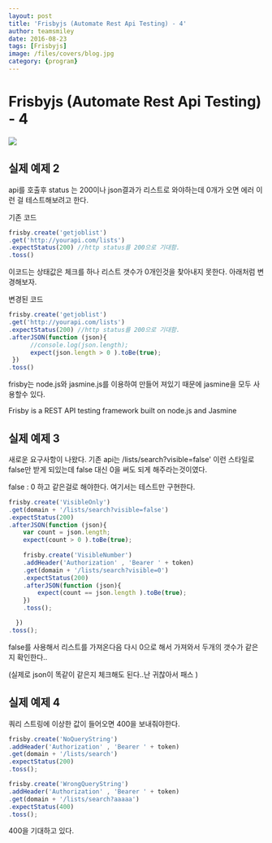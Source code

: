 ```yaml
---
layout: post
title: 'Frisbyjs (Automate Rest Api Testing) - 4' 
author: teamsmiley 
date: 2016-08-23
tags: [Frisbyjs]
image: /files/covers/blog.jpg
category: {program}
---
```

# Frisbyjs (Automate Rest Api Testing) - 4 

<img src ="https://teamsmiley.github.io/assets/frisbyjs_logo.png"/>

## 실제 예제 2

api를 호출후 status 는 200이나 json결과가 리스트로 와야하는데 0개가 오면 에러 
이런 걸 테스트해보려고 한다. 

기존 코드 

```js
frisby.create('getjoblist')
.get('http://yourapi.com/lists')
.expectStatus(200) //http status를 200으로 기대함. 
.toss()
```
이코드는 상태값은 체크를 하나 리스트 갯수가 0개인것을 찾아내지 못한다. 아래처럼 변경해보자. 

변경된 코드 

```js
frisby.create('getjoblist')
.get('http://yourapi.com/lists')
.expectStatus(200) //http status를 200으로 기대함. 
.afterJSON(function (json){
      //console.log(json.length);
      expect(json.length > 0 ).toBe(true);
 })
.toss()
```

frisby는 node.js와 jasmine.js를 이용하여 만들어 져있기 때문에 jasmine을 모두 사용할수 있다.

Frisby is a REST API testing framework built on node.js and Jasmine 

## 실제 예제 3

새로운 요구사항이 나왔다. 
기존 api는 /lists/search?visible=false' 이런 스타일로 false만 받게 되있는데 false 대신 0을 써도 되게 해주라는것이였다.

false : 0 하고 같은걸로 해야한다. 여기서는 테스트만 구현한다. 

```js
frisby.create('VisibleOnly')
.get(domain + '/lists/search?visible=false')
.expectStatus(200)
.afterJSON(function (json){
    var count = json.length;
    expect(count > 0 ).toBe(true);
      
    frisby.create('VisibleNumber')
    .addHeader('Authorization' , 'Bearer ' + token)
    .get(domain + '/lists/search?visible=0')
    .expectStatus(200)
    .afterJSON(function (json){
        expect(count == json.length ).toBe(true);
    })
    .toss();

  })
.toss();
```

false를 사용해서 리스트를 가져온다음 다시 0으로 해서 가져와서  두개의 갯수가 같은지 확인한다..

(실제로 json이 똑같이 같은지 체크해도 된다..난 귀찮아서 패스 )

## 실제 예제 4

쿼리 스트링에 이상한 값이 들어오면 400을 보내줘야한다. 

```js
frisby.create('NoQueryString')
.addHeader('Authorization' , 'Bearer ' + token)
.get(domain + '/lists/search')
.expectStatus(200)
.toss();

frisby.create('WrongQueryString')
.addHeader('Authorization' , 'Bearer ' + token)
.get(domain + '/lists/search?aaaaa')
.expectStatus(400)
.toss();
```

400을 기대하고 있다. 







